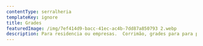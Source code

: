 ```yaml
---
contentType: serralheria
templateKey: ignore
title: Grades
featuredImage: /img/7ef414d9-bacc-41ec-ac4b-7dd87a850793 2.webp
description: Para residencia ou empresas.  Corrimão, grades para para portas e janelas.
---
```

